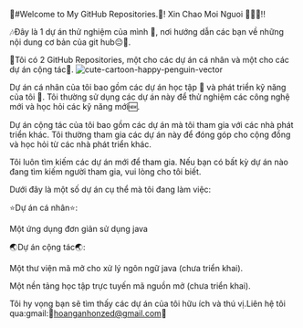 🍎#Welcome to My GitHub Repositories.🍉!
Xin Chao Moi Nguoi 👋👋👋!!

🎶Đây là 1 dự án thử nghiệm của mình :boy:, nơi hướng dẫn các bạn về những nội dung cơ bản của git hub:neutral_face::kiss:.

🌈Tôi có 2 GitHub Repositories, một cho các dự án cá nhân và một cho các dự án cộng tác🌈.
![cute-cartoon-happy-penguin-vector](https://github.com/nhoxlovew/desktop-tutorial/assets/125419112/f9380020-9717-442a-8e46-c3586895f7bf)

Dự án cá nhân của tôi bao gồm các dự án học tập 📖 và phát triển kỹ năng của tôi 🥇. Tôi thường sử dụng các dự án này để thử nghiệm các công nghệ mới và học hỏi các kỹ năng mới🆕.

Dự án cộng tác của tôi bao gồm các dự án mà tôi tham gia với các nhà phát triển khác. Tôi thường tham gia các dự án này để đóng góp cho cộng đồng và học hỏi từ các nhà phát triển khác.

Tôi luôn tìm kiếm các dự án mới để tham gia. Nếu bạn có bất kỳ dự án nào đang tìm kiếm người tham gia, vui lòng cho tôi biết.

Dưới đây là một số dự án cụ thể mà tôi đang làm việc:

:star:Dự án cá nhân:star::

Một ứng dụng đơn giản sử dụng java

:earth_asia:Dự án cộng tác:earth_asia::

Một thư viện mã mở cho xử lý ngôn ngữ java (chưa triển khai).

Một nền tảng học tập trực tuyến mã nguồn mở (chưa triển khai).

Tôi hy vọng bạn sẽ tìm thấy các dự án của tôi hữu ích và thú vị.Liên hệ tôi qua:gmail::eyes:hoanganhonzed@gmail.com:eyes:


